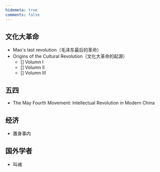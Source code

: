 ```yaml
---
hidemeta: true
comments: false
---
```


## 文化大革命
- Mao's last revolution（毛泽东最后的革命）
- Origins of the Cultural Revolution（文化大革命的起源）
    - [] Volumn I
    - [] Volumn II
    - [] Volumn III

## 五四
- The May Fourth Movement: Intellectual Revolution in Modern China

## 经济
- 置身事内

## 国外学者
- 叫魂
